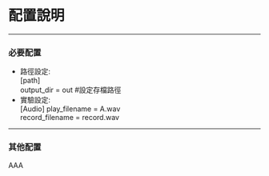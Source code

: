 # 配置說明   

---
### 必要配置

* 路徑設定:   
  [path]  
    output_dir = out  #設定存檔路徑  
* 實驗設定:  
  [Audio]
  play_filename = A.wav  
  record_filename = record.wav



---
### 其他配置

AAA